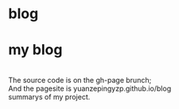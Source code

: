 # blog
<h1>my blog</h1>
<br>
The source code is on the gh-page brunch;
<br>
And the pagesite is yuanzepingyzp.github.io/blog
<br>
summarys of my project.
